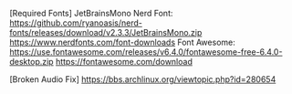 [Required Fonts]
    JetBrainsMono Nerd Font:  
        https://github.com/ryanoasis/nerd-fonts/releases/download/v2.3.3/JetBrainsMono.zip
        https://www.nerdfonts.com/font-downloads 
    Font Awesome:  
        https://use.fontawesome.com/releases/v6.4.0/fontawesome-free-6.4.0-desktop.zip
        https://fontawesome.com/download

[Broken Audio Fix]
    https://bbs.archlinux.org/viewtopic.php?id=280654
